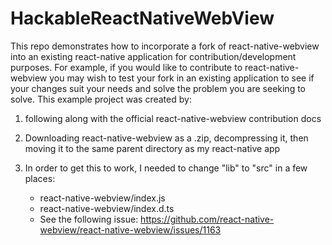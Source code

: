 # HackableReactNativeWebView

This repo demonstrates how to incorporate a fork of react-native-webview into an existing react-native application for contribution/development purposes. For example, if you would like to contribute to react-native-webview you may wish to test your fork in an existing application to see if your changes suit your needs and solve the problem you are seeking to solve. This example project was created by: 

1) following along with the official react-native-webview contribution docs

2) Downloading react-native-webview as a .zip, decompressing it, then moving it to the same parent directory as my react-native app

3) In order to get this to work, I needed to change "lib" to "src" in a few places: 

    - react-native-webview/index.js
    - react-native-webview/index.d.ts 
    - See the following issue: https://github.com/react-native-webview/react-native-webview/issues/1163